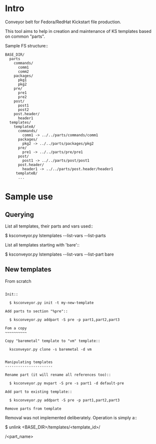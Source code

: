 Intro
=====

Conveyor belt for Fedora/RedHat Kickstart file production. 

This tool aims to help in creation and maintenance of KS templates
based on common "parts".

Sample FS structure::

    BASE_DIR/
      parts
        commands/
          comm1
          comm2
        packages/
          pkg1
          pkg2
        pre/
          pre1
          pre2
        post/
          post1
          post2
        post.header/
          header1
      templates/
        templateA/
          commands/
            comm1 -> ../../parts/commands/comm1
          packages/
            pkg2 -> ../../parts/packages/pkg2
          pre/
            pre1 -> ../../parts/pre/pre1
          post/
            post1 -> ../../parts/post/post1
          post.header/
            header1 -> ../../parts/post.header/header1
         templateB/
          ...

Sample use
==========

Querying
--------

List all templates, their parts and vars used::

  $ ksconveyor.py lstemplates --list-vars --list-parts

List all templates starting with 'bare'::

  $ ksconveyor.py lstemplates --list-vars --list-part bare


New templates
-------------

From scratch
~~~~~~~~~~~~

Init::

  $ ksconveyor.py init -t my-new-template

Add parts to section "%pre"::

  $ ksconveyor.py addpart -S pre -p part1,part2,part3

Fom a copy
~~~~~~~~~~

Copy "baremetal" template to "vm" template::

  ksconveyor.py clone -s baremetal -d vm


Manipulating templates
----------------------

Rename part (it will rename all references too)::

  $ ksconveyor.py mvpart -S pre -s part1 -d default-pre

Add part to existing template::

  $ ksconveyor.py addpart -S pre -p part1,part2,part3

Remove parts from template
~~~~~~~~~~~~~~~~~~~~~~~~~~

Removal was not implemented deliberately. Operation is simply a::

  $ unlink <BASE_DIR>/templates/<template_id>/<section>/<part_name>


